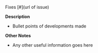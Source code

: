 Fixes [#<issue number>](url of issue)

**Description**

* Bullet points of developments made

**Other Notes**

* Any other useful information goes here